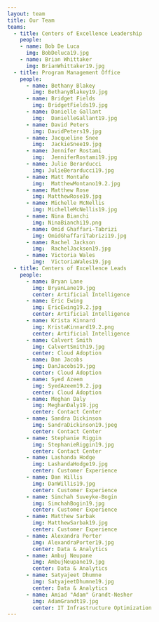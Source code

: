 ```yaml
---
layout: team
title: Our Team
teams:
  - title: Centers of Excellence Leadership
    people:
    - name: Bob De Luca
      img: BobDeluca19.jpg 
    - name: Brian Whittaker
      img: BrianWhittaker19.jpg 
  - title: Program Management Office
    people:
      - name: Bethany Blakey
        img: BethanyBlakey19.jpg
      - name: Bridget Fields
        img: BridgetFields19.jpg
      - name: Danielle Gallant
        img:  DanielleGallant19.jpg
      - name: David Peters
        img: DavidPeters19.jpg
      - name: Jacqueline Snee
        img:  JackieSnee19.jpg
      - name: Jennifer Rostami
        img:  JenniferRostami19.jpg
      - name: Julie Berarducci
        img: JulieBerarducci19.jpg
      - name: Matt Montaño
        img:  MatthewMontano19.2.jpg
      - name: Matthew Rose
        img: MatthewRose19.jpg
      - name: Michelle McNellis
        img: MichelleMcNellis19.jpg
      - name: Nina Bianchi
        img: NinaBianchi19.png
      - name: Omid Ghaffari-Tabrizi
        img: OmidGhaffariTabrizi19.jpg
      - name: Rachel Jackson
        img:  RachelJackson19.jpg
      - name: Victoria Wales
        img:  VictoriaWales19.jpg
  - title: Centers of Excellence Leads
    people:
      - name: Bryan Lane
        img: BryanLane19.jpg 
        center: Artificial Intelligence
      - name: Eric Ewing
        img: EricEwing19.2.jpg
        center: Artificial Intelligence
      - name: Krista Kinnard
        img: KristaKinnard19.2.png 
        center: Artificial Intelligence
      - name: Calvert Smith
        img: CalvertSmith19.jpg
        center: Cloud Adoption
      - name: Dan Jacobs
        img: DanJacobs19.jpg
        center: Cloud Adoption
      - name: Syed Azeem
        img: SyedAzeem19.2.jpg
        center: Cloud Adoption
      - name: Meghan Daly
        img: MeghanDaly19.jpg
        center: Contact Center
      - name: Sandra Dickinson
        img: SandraDickinson19.jpeg
        center: Contact Center   
      - name: Stephanie Riggin
        img: StephanieRiggin19.jpg
        center: Contact Center
      - name: Lashanda Hodge
        img: LashandaHodge19.jpg
        center: Customer Experience
      - name: Dan Willis
        img: DanWillis19.jpg
        center: Customer Experience
      - name: Simchah Suveyke-Bogin
        img: SimchahBogin19.jpg
        center: Customer Experience
      - name: Matthew Sarbak
        img: MatthewSarbak19.jpg
        center: Customer Experience
      - name: Alexandra Porter
        img: AlexandraPorter19.jpg 
        center: Data & Analytics
      - name: Ambuj Neupane
        img: AmbujNeupane19.jpg
        center: Data & Analytics
      - name: Satyajeet Dhumne
        img: SatyajeetDhumne19.jpg
        center: Data & Analytics
      - name: Amiad "Adam" Grandt-Nesher
        img: AdamGrandt19.jpg
        center: IT Infrastructure Optimization
---
```

